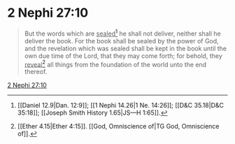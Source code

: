 # 2 Nephi 27:10

> But the words which are <u>sealed</u>[^a] he shall not deliver, neither shall he deliver the book. For the book shall be sealed by the power of God, and the revelation which was sealed shall be kept in the book until the own due time of the Lord, that they may come forth; for behold, they <u>reveal</u>[^b] all things from the foundation of the world unto the end thereof.

[2 Nephi 27:10](https://www.churchofjesuschrist.org/study/scriptures/bofm/2-ne/27?lang=eng&id=p10#p10)


[^a]: [[Daniel 12.9|Dan. 12:9]]; [[1 Nephi 14.26|1 Ne. 14:26]]; [[D&C 35.18|D&C 35:18]]; [[Joseph Smith History 1.65|JS—H 1:65]].  
[^b]: [[Ether 4.15|Ether 4:15]]. [[God, Omniscience of|TG God, Omniscience of]].  
